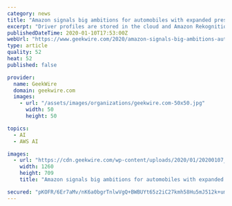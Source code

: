 ```yaml
---
category: news
title: "Amazon signals big ambitions for automobiles with expanded presence at CES"
excerpt: "Driver profiles are stored in the cloud and Amazon Rekognition is used to load the driver profile via facial recognition. Machine learning is used to watch for repeated behaviors, like finding the ..."
publishedDateTime: 2020-01-10T17:53:00Z
webUrl: "https://www.geekwire.com/2020/amazon-signals-big-ambitions-automobiles-expanded-presence-ces/"
type: article
quality: 52
heat: 52
published: false

provider:
  name: GeekWire
  domain: geekwire.com
  images:
    - url: "/assets/images/organizations/geekwire.com-50x50.jpg"
      width: 50
      height: 50

topics:
  - AI
  - AWS AI

images:
  - url: "https://cdn.geekwire.com/wp-content/uploads/2020/01/20200107_CES_173-2-1260x709.jpg"
    width: 1260
    height: 709
    title: "Amazon signals big ambitions for automobiles with expanded presence at CES"

secured: "pKOFR/6Er7aMv/nK6a0bgrTnlwVgQ+BWBUYt65z2iC27kmh58Hu5mJ512k+umd+pKr8ICKRYvy0yEkFuIsr8sqpIcUgxWc8cNnalf0yvd0WI57ux3EppVkjhHF6hCjHrKKXr0xroNeI/2CGcyxJ52l17daRjGw9dVAMJBRAcEv6a9DAJmEFY038jeMl0yYlmrpGDVD/3pdTV1avCbAu+ZfPmSCoeJzlrhgN0gv2fBdK1K0xV9vW/0930+aDOtpqP9xXyJ2l8uGAjjmnbMisaFZ1pUfWRhlC4s92yK6eQuOZ+MmC8L0c4h8QHem90j0vz;b4nsU5dpVbkoh2q66p5Tcw=="
---
```


